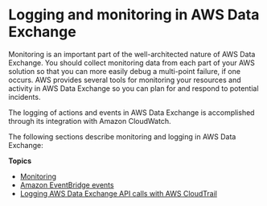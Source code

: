 # Logging and monitoring in AWS Data Exchange<a name="logging-and-monitoring"></a>

Monitoring is an important part of the well\-architected nature of AWS Data Exchange\. You should collect monitoring data from each part of your AWS solution so that you can more easily debug a multi\-point failure, if one occurs\. AWS provides several tools for monitoring your resources and activity in AWS Data Exchange so you can plan for and respond to potential incidents\.

The logging of actions and events in AWS Data Exchange is accomplished through its integration with Amazon CloudWatch\.

The following sections describe monitoring and logging in AWS Data Exchange:

**Topics**
+ [Monitoring](monitoring-overview.md)
+ [Amazon EventBridge events](cloudwatch-events.md)
+ [Logging AWS Data Exchange API calls with AWS CloudTrail](logging-api-calls-with-cloudtrail.md)